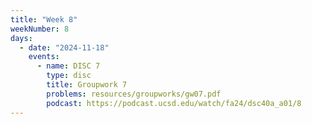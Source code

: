 ```yaml
---
title: "Week 8"
weekNumber: 8
days:
  - date: "2024-11-18"
    events:
      - name: DISC 7
        type: disc
        title: Groupwork 7
        problems: resources/groupworks/gw07.pdf
        podcast: https://podcast.ucsd.edu/watch/fa24/dsc40a_a01/8
---
```

